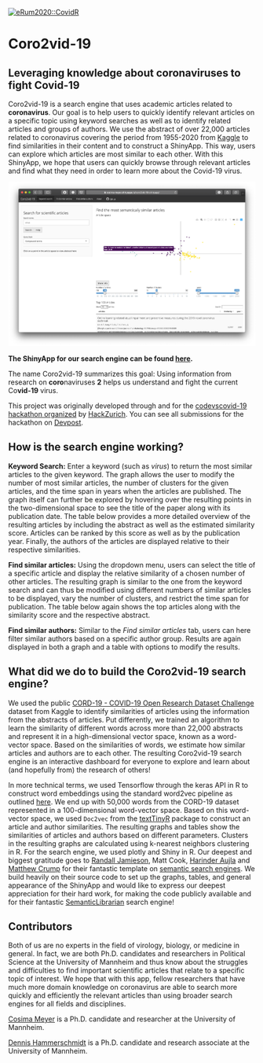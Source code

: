 [![eRum2020::CovidR](https://badgen.net/https/runkit.io/erum2020-covidr/badge/branches/master/hammerschmidt-meyer-coro2vid-19?cache=300)](https://milano-r.github.io/erum2020-covidr-contest/hammerschmidt-meyer-coro2vid-19.html)

# Coro2vid-19
## Leveraging knowledge about coronaviruses to fight Covid-19

Coro2vid-19 is a search engine that uses academic articles related to **coronavirus**. Our goal is to help users to quickly identify relevant articles on a specific topic using keyword searches as well as to identify related articles and groups of authors. We use the abstract of over 22,000 articles related to coronavirus covering the period from 1955-2020 from [Kaggle](https://www.kaggle.com/allen-institute-for-ai/CORD-19-research-challenge) to find similarities in their content and to construct a ShinyApp. This way, users can explore which articles are most similar to each other. With this ShinyApp, we hope that users can quickly browse through relevant articles and find what they need in order to learn more about the Covid-19 virus. 

[![](figures/coro2vid.png)](https://cosima-meyer.shinyapps.io/coro2vid-19-shinyapp/)

**The ShinyApp for our search engine can be found [here](https://cosima-meyer.shinyapps.io/coro2vid-19-shinyapp/).**

The name Coro2vid-19 summarizes this goal: Using information from research on **coro**naviruses **2** helps us understand and fight the current Co**vid-19** virus. 

This project was originally developed through and for the [codevscovid-19 hackathon organized](https://www.codevscovid19.org) by [HackZurich](https://digitalfestival.ch/en/HACK/). You can see all submissions for the hackathon on [Devpost](https://codevscovid19.devpost.com).

## How is the search engine working?

**Keyword Search:** Enter a keyword (such as *virus*) to return the most similar articles to the given keyword. The graph allows the user to modify the number of most similar articles, the number of clusters for the given articles, and the time span in years when the articles are published. The graph itself can further be explored by hovering over the resulting points in the two-dimensional space to see the title of the paper along with its publication date. The table below provides a more detailed overview of the resulting articles by including the abstract as well as the estimated similarity score. Articles can be ranked by this score as well as by the publication year. Finally, the authors of the articles are displayed relative to their respective similarities.

**Find similar articles:** Using the dropdown menu, users can select the title of a specific article and display the relative similarity of a chosen number of other articles. The resulting graph is similar to the one from the keyword search and can thus be modified using different numbers of similar articles to be displayed, vary the number of clusters, and restrict the time span for publication. The table below again shows the top articles along with the similarity score and the respective abstract.

**Find similar authors:** Similar to the *Find similar articles* tab, users can here filter similar authors based on a specific author group. Results are again displayed in both a graph and a table with options to modify the results.

## What did we do to build the Coro2vid-19 search engine?

We used the public [CORD-19 - COVID-19 Open Research Dataset Challenge](https://www.kaggle.com/allen-institute-for-ai/CORD-19-research-challenge) dataset from Kaggle to identify similarities of articles using the information from the abstracts of articles. Put differently, we trained an algorithm to learn the similarity of different words across more than 22,000 abstracts and represent it in a high-dimensional vector space, known as a word-vector space. Based on the similarities of words, we estimate how similar articles and authors are to each other. The resulting Coro2vid-19 search engine is an interactive dashboard for everyone to explore and learn about (and hopefully from) the research of others!

In more technical terms, we used Tensorflow through the keras API in R to construct word embeddings using the standard word2vec pipeline as outlined [here](https://blogs.rstudio.com/tensorflow/posts/2017-12-22-word-embeddings-with-keras/). We end up with 50,000 words from the CORD-19 dataset represented in a 100-dimensional word-vector space. Based on this word-vector space, we used `Doc2vec` from the [textTinyR](https://github.com/mlampros/textTinyR) package to construct an article and author similarities. The resulting graphs and tables show the similarities of articles and authors based on different parameters. Clusters in the resulting graphs are calculated using k-nearest neighbors clustering in R.
For the search engine, we used plotly and Shiny in R. Our deepest and biggest gratitude goes to [Randall Jamieson](https://umcognitivesciencelaboratory.weebly.com), Matt Cook, [Harinder Aujla](http://ion.uwinnipeg.ca/~haujla/) and [Matthew Crump](https://crumplab.github.io) for their fantastic template on [semantic search engines](https://github.com/CrumpLab/SemanticLibrarian). We build heavily on their source code to set up the graphs, tables, and general appearance of the ShinyApp and would like to express our deepest appreciation for their hard work, for making the code publicly available and for their fantastic [SemanticLibrarian](https://semanticlibrarian.shinyapps.io/SemanticLibrarian/) search engine!


## Contributors

Both of us are no experts in the field of virology, biology, or medicine in general. In fact, we are both Ph.D. candidates and researchers in Political Science at the University of Mannheim and thus know about the struggles and difficulties to find important scientific articles that relate to a specific topic of interest. We hope that with this app, fellow researchers that have much more domain knowledge on coronavirus are able to search more quickly and efficiently the relevant articles than using broader search engines for all fields and disciplines.

[Cosima Meyer](https://github.com/cosimameyer) is a Ph.D. candidate and researcher at the University of Mannheim. 

[Dennis Hammerschmidt](https://github.com/dennis-hammerschmidt) is a Ph.D. candidate and research associate at the University of Mannheim.
